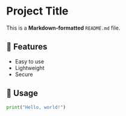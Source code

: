 # **Project Title**

This is a **Markdown-formatted** `README.md` file.

## 🚀 Features

- Easy to use
- Lightweight
- Secure

## 🔧 Usage

```python
print("Hello, world!")
